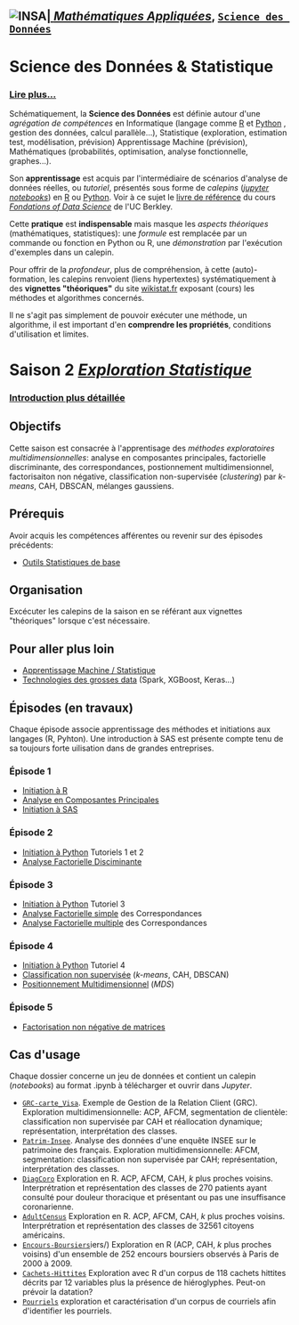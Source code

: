 ## <a href="http://www.insa-toulouse.fr/" ><img src="http://www.math.univ-toulouse.fr/~besse/Wikistat/Images/Logo_INSAvilletoulouse-RVB.png" style="float:left; max-width: 80px; display: inline" alt="INSA"/> |  [*Mathématiques Appliquées*](http://www.math.insa-toulouse.fr/fr/index.html), [`Science des Données`](http://www.math.insa-toulouse.fr/fr/enseignement.html)

# Science des Données & Statistique

### [Lire plus...](http://www.math.univ-toulouse.fr/~besse/Wikistat/pdf/st-lm-Intro-Stat_SD.pdf)

Schématiquement, la **Science des Données** est définie autour d'une *agrégation de compétences* en Informatique (langage comme [R](href="https://cran.r-project.org/) et [Python](https://www.python.org/) , gestion des données, calcul parallèle...), Statistique (exploration, estimation test, modélisation, prévision) Apprentissage Machine (prévision), Mathématiques (probabilités, optimisation, analyse fonctionnelle, graphes...). 

Son **apprentissage** est acquis par l'intermédiaire de scénarios d'analyse de données réelles, ou *tutoriel*, présentés sous forme de *calepins* ([*jupyter notebooks*](http://jupyter.org/)) en [R](href="https://cran.r-project.org/) ou [Python](https://www.python.org/). Voir à ce sujet le [livre de référence](https://www.inferentialthinking.com/) du cours [*Fondations of Data Science*](http://data8.org/) de l'UC Berkley.

Cette **pratique** est **indispensable** mais masque les *aspects théoriques* (mathématiques, statistiques): une *formule* est remplacée par un commande ou fonction en Python ou R, une *démonstration* par l'exécution d'exemples dans un calepin.

Pour offrir de la *profondeur*, plus de compréhension, à cette (auto)-formation, les calepins renvoient (liens hypertextes) systématiquement à des **vignettes "théoriques"**  du site [wikistat.fr](http://wikistat.fr/) exposant (cours) les méthodes et algorithmes concernés.

Il ne s'agit pas simplement de pouvoir exécuter une méthode, un algorithme, il est important d'en **comprendre les propriétés**, conditions d'utilisation et limites.

# Saison 2 [*Exploration Statistique*](\http://wikistat.fr)

### [Introduction plus détaillée](http://www.math.univ-toulouse.fr/~besse/Wikistat/pdf/st-m-Intro-ExploMultidim.pdf)

## Objectifs

Cette saison est consacrée à l'apprentisage des *méthodes exploratoires multidimensionnelles*: analyse en composantes principales, factorielle discriminante, des correspondances, postionnement multidimensionnel, factorisaiton non négative, classification non-supervisée (*clustering*) par *k-means*, CAH, DBSCAN, mélanges gaussiens.

## Prérequis
Avoir acquis les compétences afférentes ou revenir sur des épisodes précédents:

- [Outils Statistiques de base](https://github.com/wikistat/StatElem)

## Organisation

Excécuter les calepins de la saison en se référant aux vignettes "théoriques" lorsque c'est nécessaire. 

## Pour aller plus loin

- [Apprentissage Machine / Statistique](https://github.com/wikistat/Apprentissage)
- [Technologies des grosses data](https://github.com/wikistat/Ateliers-Big-Data) (Spark, XGBoost, Keras...)

## Épisodes (en travaux)
Chaque épisode associe apprentissage des méthodes et initiations aux langages (R, Pyhton). Une introduction à SAS est présente compte tenu de sa toujours forte uilisation dans de grandes entreprises.

### Épisode 1 
- [Initiation à R](https://github.com/wikistat/Intro-R)
- [Analyse en Composantes Principales](http://wikistat.fr/pdf/st-m-explo-acp.pdf)
- [Initiation à SAS](https://www.math.univ-toulouse.fr/~besse/Wikistat/pdf/st-tutor1-sas-init.pdf)

### Épisode 2 
- [Initiation à Python](https://github.com/wikistat/Intro-Python) Tutoriels 1 et 2
- [Analyse Factorielle Disciminante]()

### Épisode 3 
- [Initiation à Python](https://github.com/wikistat/Intro-Python) Tutoriel 3
- [Analyse Factorielle simple](http://wikistat.fr/pdf/st-m-explo-afc.pdf) des Correspondances
- [Analyse Factorielle multiple](http://wikistat.fr/pdf/st-m-explo-afcm.pdf) des Correspondances

### Épisode 4
- [Initiation à Python](https://github.com/wikistat/Intro-Python) Tutoriel 4
- [Classification non supervisée](http://wikistat.fr/pdf/st-m-explo-classif.pdf) (*k-means*, CAH, DBSCAN)
- [Positionnement Multidimensionnel](http://wikistat.fr/pdf/st-m-explo-mds.pdf) (*MDS*) 

### Épisode 5
- [Factorisation non négative de matrices](http://wikistat.fr/pdf/st-m-explo-nmf.pdf)

## Cas d'usage
Chaque dossier concerne un jeu de données et contient un calepin (*notebooks*) au format .ipynb à télécharger et ouvrir dans *Jupyter*.

- [`GRC-carte_Visa`](https://github.com/wikistat/Exploration/tree/master/GRC-carte_Visa). Exemple de Gestion de la Relation Client (GRC). Exploration multidimensionnelle: ACP, AFCM, segmentation de clientèle: classification non supervisée par CAH et réallocation dynamique; représentation, interprétation des classes. 
- [`Patrim-Insee`](https://github.com/wikistat/Exploration/tree/master/Patrim-Insee). Analyse des données d'une enquête INSEE sur le patrimoine des français. Exploration multidimensionnelle: AFCM, segmentation: classification non supervisée par CAH; représentation, interprétation des classes.
- [`DiagCoro`](https://github.com/wikistat/Exploration/blob/master/Diag-coro/) Exploration en R. ACP, AFCM, CAH, *k* plus proches voisins. Interprétration et représentation des classes de 270 patients ayant consulté pour douleur thoracique et présentant ou pas une insuffisance coronarienne.
- [`AdultCensus`](https://github.com/wikistat/Exploration/blob/master/Adult-Census/) Exploration en R. ACP, AFCM, CAH, *k* plus proches voisins. Interprétration et représentation des classes de 32561 citoyens américains.
- [`Encours-Boursiers`](https://github.com/wikistat/Exploration/blob/master/Encours-Bours)iers/) Exploration en R (ACP, CAH, *k* plus proches voisins) d'un ensemble de 252 encours boursiers observés à Paris de 2000 à 2009.
- [`Cachets-Hittites`](https://github.com/wikistat/Exploration/blob/master/Cachets-Hittites/) Exploration avec R d'un corpus de 118 cachets hittites décrits par 12 variables plus la présence de hiéroglyphes. Peut-on prévoir la datation?
- [`Pourriels`](https://github.com/wikistat/Exploration/blob/master/Spam/) exploration et caractérisation d'un corpus de courriels afin d'identifier les pourriels.

